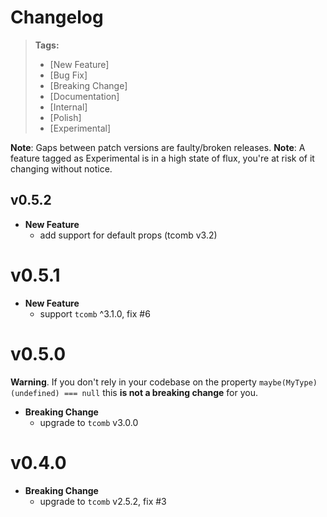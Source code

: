 # Changelog

> **Tags:**
> - [New Feature]
> - [Bug Fix]
> - [Breaking Change]
> - [Documentation]
> - [Internal]
> - [Polish]
> - [Experimental]

**Note**: Gaps between patch versions are faulty/broken releases.
**Note**: A feature tagged as Experimental is in a high state of flux, you're at risk of it changing without notice.

## v0.5.2

- **New Feature**
  - add support for default props (tcomb v3.2)

# v0.5.1

- **New Feature**
  - support `tcomb` ^3.1.0, fix #6

# v0.5.0

**Warning**. If you don't rely in your codebase on the property `maybe(MyType)(undefined) === null` this **is not a breaking change** for you.

- **Breaking Change**
  - upgrade to `tcomb` v3.0.0

# v0.4.0

- **Breaking Change**
  - upgrade to `tcomb` v2.5.2, fix #3